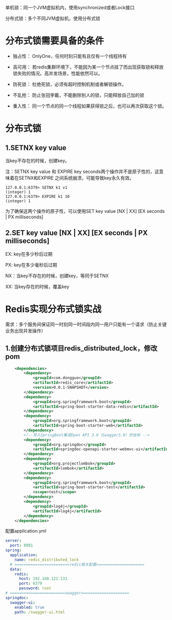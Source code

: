

单机锁：同一个JVM虚拟机内，使用synchronized或者Lock接口

分布式锁：多个不同JVM虚拟机，使用分布式锁

# 分布式锁需要具备的条件

- 独占性：      OnlyOne，任何时刻只能有且仅有一个线程持有

- 高可用：     若redis集群环境下，不能因为某一个节点挂了而出现获取锁和释放锁失败的情况。高并发场景，性能依然可以。

- 防死锁：     杜绝死锁，必须有超时控制机制或者解锁操作。

- 不乱抢：     防止张冠李戴，不能删除别人的锁，只能释放自己加的锁

- 重入性：     同一个节点的同一个线程如果获得锁之后，也可以再次获取这个锁。

# 分布式锁

## 1.SETNX key value

当key不存在的时候，创建key。

注：SETNX key value 和 EXPIRE key seconds两个操作并不是原子性的，这意味着在SETNX和EXPIRE 之间系统崩溃，可能导致key永久有效。

```shell
127.0.0.1:6379> SETNX k1 v1
(integer) 1
127.0.0.1:6379> EXPIRE k1 10
(integer) 1
```

为了确保这两个操作的原子性，可以使用SET key value [NX | XX]  [EX seconds | PX milliseconds] 

## 2.SET key value [NX | XX]  [EX seconds | PX milliseconds] 

EX: key在多少秒后过期

PX: key在多少毫秒后过期

NX：当key不存在的时候，创建key，等同于SETNX

XX: 当key存在的时候，覆盖key

# Redis实现分布式锁实战

需求：多个服务间保证同一时刻同一时间段内同一用户只能有一个请求（防止关键业务出现并发操作）

## 1.创建分布式锁项目redis_distributed_lock，修改pom

```xml
	<dependencies>
		<dependency>
			<groupId>com.dongguo</groupId>
			<artifactId>redis_core</artifactId>
			<version>0.0.1-SNAPSHOT</version>
		</dependency>
        <dependency>
            <groupId>org.springframework.boot</groupId>
            <artifactId>spring-boot-starter-data-redis</artifactId>
        </dependency>
        <dependency>
            <groupId>org.springframework.boot</groupId>
            <artifactId>spring-boot-starter-web</artifactId>
        </dependency>
        <!--导入SpringBoot集成Open API 3.0（Swagger3.0）的坐标 -->
        <dependency>
            <groupId>org.springdoc</groupId>
            <artifactId>springdoc-openapi-starter-webmvc-ui</artifactId>
        </dependency>
		<dependency>
			<groupId>org.projectlombok</groupId>
			<artifactId>lombok</artifactId>
		</dependency>
		<dependency>
			<groupId>org.springframework.boot</groupId>
			<artifactId>spring-boot-starter-test</artifactId>
			<scope>test</scope>
		</dependency>
		<dependency>
			<groupId>log4j</groupId>
			<artifactId>log4j</artifactId>
		</dependency>
	</dependencies>
```

配置application.yml

```yaml
server:
  port: 8081
spring:
  application:
    name: redis_distributed_lock
  # ========================redis相关配置=====================
  data:
    redis:
      host: 192.168.122.131
      port: 6379
      password: root
# ========================swagger=====================
springdoc:
  swagger-ui:
    enabled: true
    path: /swagger-ui.html
```

